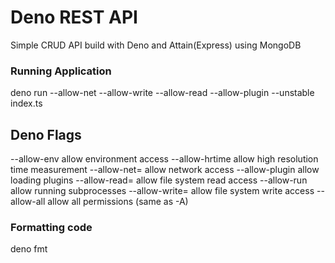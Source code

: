 # Deno REST API

Simple CRUD API build with Deno and Attain(Express) using MongoDB


### Running Application 


deno run --allow-net --allow-write --allow-read --allow-plugin --unstable index.ts


## Deno Flags

--allow-env allow environment access
--allow-hrtime allow high resolution time measurement
--allow-net=<allow-net> allow network access
--allow-plugin allow loading plugins
--allow-read=<allow-read> allow file system read access
--allow-run allow running subprocesses
--allow-write=<allow-write> allow file system write access
--allow-all allow all permissions (same as -A)


### Formatting code

 deno fmt 